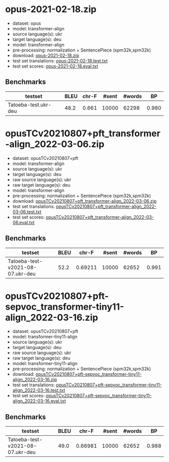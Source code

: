 # opus-2021-02-18.zip

* dataset: opus
* model: transformer-align
* source language(s): ukr
* target language(s): deu
* model: transformer-align
* pre-processing: normalization + SentencePiece (spm32k,spm32k)
* download: [opus-2021-02-18.zip](https://object.pouta.csc.fi/Tatoeba-MT-models/ukr-deu/opus-2021-02-18.zip)
* test set translations: [opus-2021-02-18.test.txt](https://object.pouta.csc.fi/Tatoeba-MT-models/ukr-deu/opus-2021-02-18.test.txt)
* test set scores: [opus-2021-02-18.eval.txt](https://object.pouta.csc.fi/Tatoeba-MT-models/ukr-deu/opus-2021-02-18.eval.txt)

## Benchmarks

| testset | BLEU  | chr-F | #sent | #words | BP |
|---------|-------|-------|-------|--------|----|
| Tatoeba-test.ukr-deu 	| 48.2 	| 0.661 	| 10000 	| 62298 	| 0.980 |



# opusTCv20210807+pft_transformer-align_2022-03-06.zip

* dataset: opusTCv20210807+pft
* model: transformer-align
* source language(s): ukr
* target language(s): deu
* raw source language(s): ukr
* raw target language(s): deu
* model: transformer-align
* pre-processing: normalization + SentencePiece (spm32k,spm32k)
* download: [opusTCv20210807+pft_transformer-align_2022-03-06.zip](https://object.pouta.csc.fi/Tatoeba-MT-models/ukr-deu/opusTCv20210807+pft_transformer-align_2022-03-06.zip)
* test set translations: [opusTCv20210807+pft_transformer-align_2022-03-06.test.txt](https://object.pouta.csc.fi/Tatoeba-MT-models/ukr-deu/opusTCv20210807+pft_transformer-align_2022-03-06.test.txt)
* test set scores: [opusTCv20210807+pft_transformer-align_2022-03-06.eval.txt](https://object.pouta.csc.fi/Tatoeba-MT-models/ukr-deu/opusTCv20210807+pft_transformer-align_2022-03-06.eval.txt)

## Benchmarks

| testset | BLEU  | chr-F | #sent | #words | BP |
|---------|-------|-------|-------|--------|----|
| Tatoeba-test-v2021-08-07.ukr-deu 	| 52.2 	| 0.69211 	| 10000 	| 62652 	| 0.991 |


# opusTCv20210807+pft-sepvoc_transformer-tiny11-align_2022-03-16.zip

* dataset: opusTCv20210807+pft
* model: transformer-tiny11-align
* source language(s): ukr
* target language(s): deu
* raw source language(s): ukr
* raw target language(s): deu
* model: transformer-tiny11-align
* pre-processing: normalization + SentencePiece (spm32k,spm32k)
* download: [opusTCv20210807+pft-sepvoc_transformer-tiny11-align_2022-03-16.zip](https://object.pouta.csc.fi/Tatoeba-MT-models/ukr-deu/opusTCv20210807+pft-sepvoc_transformer-tiny11-align_2022-03-16.zip)
* test set translations: [opusTCv20210807+pft-sepvoc_transformer-tiny11-align_2022-03-16.test.txt](https://object.pouta.csc.fi/Tatoeba-MT-models/ukr-deu/opusTCv20210807+pft-sepvoc_transformer-tiny11-align_2022-03-16.test.txt)
* test set scores: [opusTCv20210807+pft-sepvoc_transformer-tiny11-align_2022-03-16.eval.txt](https://object.pouta.csc.fi/Tatoeba-MT-models/ukr-deu/opusTCv20210807+pft-sepvoc_transformer-tiny11-align_2022-03-16.eval.txt)

## Benchmarks

| testset | BLEU  | chr-F | #sent | #words | BP |
|---------|-------|-------|-------|--------|----|
| Tatoeba-test-v2021-08-07.ukr-deu 	| 49.0 	| 0.66981 	| 10000 	| 62652 	| 0.988 |

